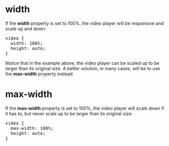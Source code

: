 <h1>width</h1>
If the <b>width</b> property is set to 100%, the video player will be responsive and scale up and down:
<pre>
video {
  width: 100%;
  height: auto;
}
</pre>
Notice that in the example above, the video player can be scaled up to be larger than its original size. A better solution, in many cases, will be to use the <b>max-width</b> property instead.
<h1>max-width</h1>
If the <b>max-width</b> property is set to 100%, the video player will scale down if it has to, but never scale up to be larger than its original size:
<pre>
video {
  max-width: 100%;
  height: auto;
}
</pre>
